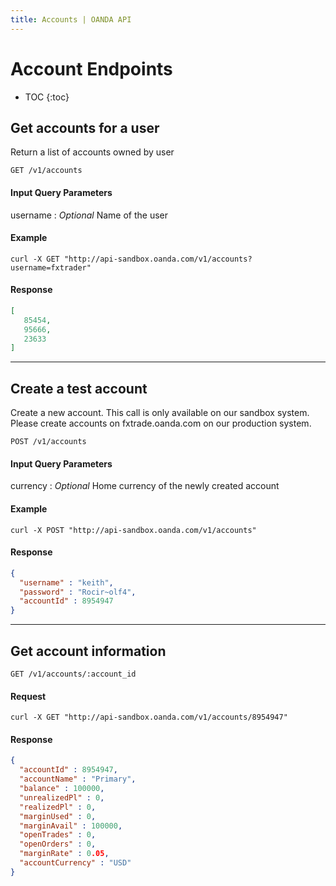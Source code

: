 ```yaml
---
title: Accounts | OANDA API
---
```


# Account Endpoints

* TOC
{:toc}

## Get accounts for a user

Return a list of accounts owned by user

    GET /v1/accounts

#### Input Query Parameters

username
: _Optional_ Name of the user

#### Example
    curl -X GET "http://api-sandbox.oanda.com/v1/accounts?username=fxtrader"

#### Response

~~~json
[
   85454,
   95666,
   23633
]
~~~

----

## Create a test account
Create a new account.  This call is only available on our sandbox system.  Please create accounts on fxtrade.oanda.com on our production system.

    POST /v1/accounts

#### Input Query Parameters

currency
: _Optional_ Home currency of the newly created account


#### Example
    curl -X POST "http://api-sandbox.oanda.com/v1/accounts"

#### Response

~~~json
{
  "username" : "keith",
  "password" : "Rocir~olf4",
  "accountId" : 8954947
}
~~~

----

## Get account information

    GET /v1/accounts/:account_id

#### Request
    curl -X GET "http://api-sandbox.oanda.com/v1/accounts/8954947"

#### Response

~~~json
{
  "accountId" : 8954947,
  "accountName" : "Primary",
  "balance" : 100000,
  "unrealizedPl" : 0,
  "realizedPl" : 0,
  "marginUsed" : 0,
  "marginAvail" : 100000,
  "openTrades" : 0,
  "openOrders" : 0,
  "marginRate" : 0.05,
  "accountCurrency" : "USD"
}
~~~
